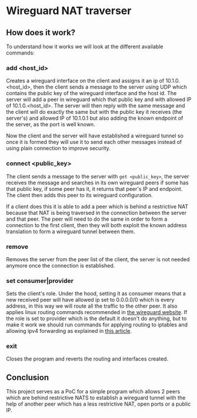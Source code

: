 # Wireguard NAT traverser

## How does it work?

To understand how it works we will look at the different available commands:

### add <host_id>

Creates a wireguard interface on the client and assigns it an ip of 10.1.0.<host_id>, then the client sends a message to the server using UDP which contains the public key of the wireguard interface and the host id. The server will add a peer in wireguard which that public key and with allowed IP of 10.1.0.<host_id>. The server will then reply with the same message and the client will do exactly the same but with the public key it receives (the server's) and allowed IP of 10.1.0.1 but also adding the known endpoint of the server, as the port is well known.

Now the client and the server will have established a wireguard tunnel so once it is formed they will use it to send each other messages instead of using plain connection to improve security.

### connect <public_key>

The client sends a message to the server with `get <public_key>`, the server receives the message and searches in its own wireguard peers if some has that public key, if some peer has it, it returns that peer's IP and endpoint. The client then adds this peer to its wireguard configuration.

If a client does this it is able to add a peer which is behind a restrictive NAT because that NAT is being traversed in the connection between the server and that peer. The peer will need to do the same in order to form a connection to the first client, then they will both exploit the known address translation to form a wireguard tunnel between them.

### remove

Removes the server from the peer list of the client, the server is not needed anymore once the connection is established.

### set consumer|provider

Sets the client's role. Under the hood, setting it as consumer means that a new received peer will have allowed ip set to 0.0.0.0/0 which is every address, in this way we will route all the traffic to the other peer. It also applies linux routing commands recommended in [the wireguard website](https://www.wireguard.com/netns/#improved-rule-based-routing). If the role is set to provider which is the default it doesn't do anything, but to make it work we should run commands for applying routing to iptables and allowing ipv4 forwarding as explained in [this article](https://medium.com/tangram-visions/what-they-dont-tell-you-about-setting-up-a-wireguard-vpn-46f7bd168478).

### exit

Closes the program and reverts the routing and interfaces created.

## Conclusion

This project serves as a PoC for a simple program which allows 2 peers which are behind restrictive NATS to establish a wireguard tunnel with the help of another peer which has a less restrictive NAT, open ports or a public IP.
